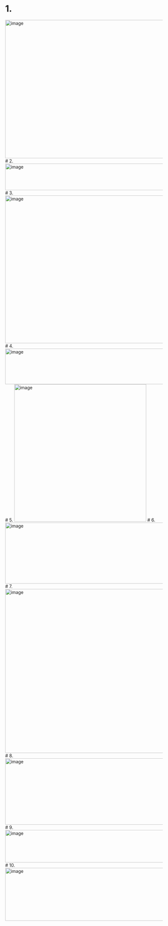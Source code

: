 # 1.
<img width="580" height="442" alt="image" src="https://github.com/user-attachments/assets/2dd9cfd8-0a6c-43fc-923f-768f483974b2" />
# 2. 
<img width="583" height="85" alt="image" src="https://github.com/user-attachments/assets/58fb3735-1998-4b71-92de-818aaccc5484" />
# 3.
<img width="581" height="472" alt="image" src="https://github.com/user-attachments/assets/591124ea-b9cd-4962-ad30-aece62cd5f95" />
# 4.
<img width="588" height="114" alt="image" src="https://github.com/user-attachments/assets/768c0aea-3f02-4c03-9755-a8ab4601263e" />
# 5.
<img width="422" height="439" alt="image" src="https://github.com/user-attachments/assets/36201d66-f20e-499c-a63a-8bc0aac8d179" />
# 6.
<img width="587" height="195" alt="image" src="https://github.com/user-attachments/assets/7b7b09ad-bce9-4d45-9aef-35345dd0bd69" />
# 7.
<img width="585" height="524" alt="image" src="https://github.com/user-attachments/assets/fdedf03b-a5a8-4693-917e-2ed4bb226445" />
# 8.
<img width="585" height="212" alt="image" src="https://github.com/user-attachments/assets/4de76f54-4605-421b-9130-e60d2f108169" />
# 9.
<img width="581" height="104" alt="image" src="https://github.com/user-attachments/assets/81208e98-4e32-49fe-8906-ec87fcd846ba" />
# 10.
<img width="585" height="169" alt="image" src="https://github.com/user-attachments/assets/a19d7bc5-8e59-4920-aa52-5f397eeb5df6" />
